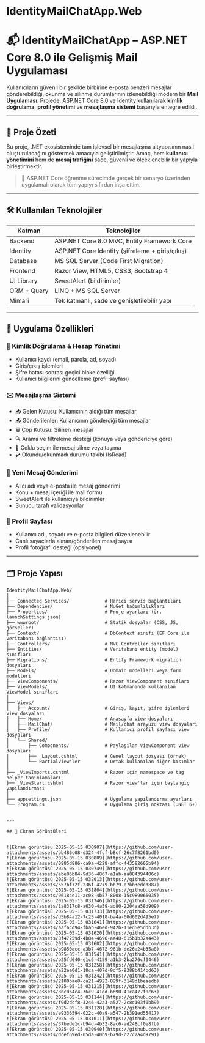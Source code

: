 # IdentityMailChatApp.Web

# 📬 IdentityMailChatApp – ASP.NET Core 8.0 ile Gelişmiş Mail Uygulaması

Kullanıcıların güvenli bir şekilde birbirine e-posta benzeri mesajlar gönderebildiği, okunma ve silinme durumlarının izlenebildiği modern bir **Mail Uygulaması**. Projede, ASP.NET Core 8.0 ve Identity kullanılarak **kimlik doğrulama**, **profil yönetimi** ve **mesajlaşma sistemi** başarıyla entegre edildi.

---

## 🚀 Proje Özeti

Bu proje, .NET ekosisteminde tam işlevsel bir mesajlaşma altyapısının nasıl oluşturulacağını göstermek amacıyla geliştirilmiştir. Amaç, hem **kullanıcı yönetimini** hem de **mesaj trafiğini** sade, güvenli ve ölçeklenebilir bir yapıyla birleştirmektir.

> 📌 ASP.NET Core öğrenme sürecimde gerçek bir senaryo üzerinden uygulamalı olarak tüm yapıyı sıfırdan inşa ettim.

---

## 🛠️ Kullanılan Teknolojiler

| Katman       | Teknolojiler                                 |
|--------------|----------------------------------------------|
| Backend      | ASP.NET Core 8.0 MVC, Entity Framework Core  |
| Identity     | ASP.NET Core Identity (şifreleme + giriş/çıkış) |
| Database     | MS SQL Server (Code First Migration)         |
| Frontend     | Razor View, HTML5, CSS3, Bootstrap 4         |
| UI Library   | SweetAlert (bildirimler)                     |
| ORM + Query  | LINQ + MS SQL Server                         |
| Mimarî       | Tek katmanlı, sade ve genişletilebilir yapı |

---

## 🎯 Uygulama Özellikleri

### 🔐 Kimlik Doğrulama & Hesap Yönetimi
- Kullanıcı kaydı (email, parola, ad, soyad)
- Giriş/çıkış işlemleri
- Şifre hatası sonrası geçici bloke özelliği
- Kullanıcı bilgilerini güncelleme (profil sayfası)

### ✉️ Mesajlaşma Sistemi
- 📥 Gelen Kutusu: Kullanıcının aldığı tüm mesajlar
- 📤 Gönderilenler: Kullanıcının gönderdiği tüm mesajlar
- 🗑️ Çöp Kutusu: Silinen mesajlar
- 🔍 Arama ve filtreleme desteği (konuya veya göndericiye göre)
- 📌 Çoklu seçim ile mesaj silme veya taşıma
- ✔️ Okundu/okunmadı durumu takibi (IsRead)

### 📝 Yeni Mesaj Gönderimi
- Alıcı adı veya e-posta ile mesaj gönderimi
- Konu + mesaj içeriği ile mail formu
- SweetAlert ile kullanıcıya bildirimler
- Sunucu tarafı validasyonlar

### 👤 Profil Sayfası
- Kullanıcı adı, soyadı ve e-posta bilgileri düzenlenebilir
- Canlı sayaçlarla alınan/gönderilen mesaj sayısı
- Profil fotoğrafı desteği (opsiyonel)

---

## 🗂️ Proje Yapısı

```plaintext
IdentityMailChatApp.Web/
│
├── Connected Services/             # Harici servis bağlantıları
├── Dependencies/                   # NuGet bağımlılıkları
├── Properties/                     # Proje ayarları (ör. launchSettings.json)
├── wwwroot/                        # Statik dosyalar (CSS, JS, görseller)
├── Context/                        # DbContext sınıfı (EF Core ile veritabanı bağlantısı)
├── Controllers/                    # MVC Controller sınıfları
├── Entities/                       # Veritabanı entity (model) sınıfları
├── Migrations/                     # Entity Framework migration dosyaları
├── Models/                         # Domain modelleri veya form modelleri
├── ViewComponents/                 # Razor ViewComponent sınıfları
├── ViewModels/                     # UI katmanında kullanılan ViewModel sınıfları
│
├── Views/
│   ├── Account/                    # Giriş, kayıt, şifre işlemleri view dosyaları
│   ├── Home/                       # Anasayfa view dosyaları
│   ├── MailChat/                   # Mail/chat arayüzü view dosyaları
│   ├── Profile/                    # Kullanıcı profil sayfası view dosyaları
│   └── Shared/
│       ├── Components/             # Paylaşılan ViewComponent view dosyaları
│       ├── _Layout.cshtml          # Genel layout dosyası (örnek)
│       └── PartialView'ler         # Ortak kullanılan diğer kısımlar
│
├── _ViewImports.cshtml             # Razor için namespace ve tag helper tanımlamaları
├── _ViewStart.cshtml               # Razor view'lar için başlangıç yapılandırması
│
├── appsettings.json                # Uygulama yapılandırma ayarları
└── Program.cs                      # Uygulama giriş noktası (.NET 6+)


---

## 📸 Ekran Görüntüleri


![Ekran görüntüsü 2025-05-15 030907](https://github.com/user-attachments/assets/bb486c08-d324-4fcf-b8cf-26c7f8261bd0)
![Ekran görüntüsü 2025-05-15 030809](https://github.com/user-attachments/assets/0985d886-ca9a-4228-affc-443582605b94)
![Ekran görüntüsü 2025-05-15 030749](https://github.com/user-attachments/assets/ebe06b84-9d36-4867-a1ab-aa084394406c)
![Ekran görüntüsü 2025-05-15 032013](https://github.com/user-attachments/assets/557bf72f-236f-4279-bb79-e7bb3eded887)
![Ekran görüntüsü 2025-05-15 031804](https://github.com/user-attachments/assets/96184e11-ac08-4b57-8008-15c989066035)
![Ekran görüntüsü 2025-05-15 031746](https://github.com/user-attachments/assets/1a8317c8-a630-4a59-ad80-2204aa58d909)
![Ekran görüntüsü 2025-05-15 031733](https://github.com/user-attachments/assets/d5b84a12-7c25-4018-ba4a-60d602d495e7)
![Ekran görüntüsü 2025-05-15 031641](https://github.com/user-attachments/assets/aaf6cd94-fbab-46ed-942b-11ed5e5ddb3d)
![Ekran görüntüsü 2025-05-15 031620](https://github.com/user-attachments/assets/8f47259d-4b84-4696-aa48-615b1b32a443)
![Ekran görüntüsü 2025-05-15 031602](https://github.com/user-attachments/assets/b9850acc-a3b7-4672-961b-de26a24b35a8)
![Ekran görüntüsü 2025-05-15 031541](https://github.com/user-attachments/assets/b25fd640-e1c6-4159-a1b3-2ba276cf0446)
![Ekran görüntüsü 2025-05-15 031258](https://github.com/user-attachments/assets/a22ea0d1-18ca-407d-9df5-9388b414bd63)
![Ekran görüntüsü 2025-05-15 031242](https://github.com/user-attachments/assets/2100bae8-ca21-4922-829f-3149d1beaedb)
![Ekran görüntüsü 2025-05-15 031215](https://github.com/user-attachments/assets/8bcd64c4-36c9-41dd-b690-41ca477f0c63)
![Ekran görüntüsü 2025-05-15 031144](https://github.com/user-attachments/assets/f9d2dcf8-3246-42a3-a527-2c8c103f0bb9)
![Ekran görüntüsü 2025-05-15 031128](https://github.com/user-attachments/assets/e9336594-022c-40a9-a547-2b391ed55417)
![Ekran görüntüsü 2025-05-15 031011](https://github.com/user-attachments/assets/37bede1c-b94d-4b32-8ac6-ad248cf0e8fb)
![Ekran görüntüsü 2025-05-15 030940](https://github.com/user-attachments/assets/dcef69ed-05da-40b9-b79d-c27c2a4d9791)

